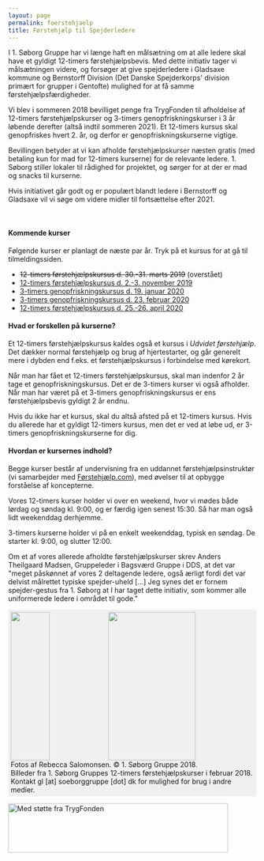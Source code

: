 ```yaml
---
layout: page
permalink: foerstehjaelp
title: Førstehjælp til Spejderledere
---
```

I 1. Søborg Gruppe har vi længe haft en målsætning om at alle ledere skal have et gyldigt 12-timers førstehjælpsbevis. Med dette initiativ tager vi målsætningen videre, og forsøger at give spejderledere i Gladsaxe kommune og Bernstorff Division (Det Danske Spejderkorps' division primært for grupper i Gentofte) mulighed for at få samme førstehjælpsfærdigheder.

Vi blev i sommeren 2018 bevilliget penge fra TrygFonden til afholdelse af 12-timers førstehjælpskurser og 3-timers genopfriskningskurser i 3 år løbende derefter (altså indtil sommeren 2021). Et 12-timers kursus skal genopfriskes hvert 2. år, og derfor er genopfriskningskurserne vigtige.

Bevillingen betyder at vi kan afholde førstehjælpskurser næsten gratis (med betaling kun for mad for 12-timers kurserne) for de relevante ledere. 1. Søborg stiller lokaler til rådighed for projektet, og sørger for at der er mad og snacks til kurserne.

Hvis initiativet går godt og er populært blandt ledere i Bernstorff og Gladsaxe vil vi søge om videre midler til fortsættelse efter 2021.

&nbsp;

#### Kommende kurser

Følgende kurser er planlagt de næste par år. Tryk på et kursus for at gå til tilmeldingssiden.

- ~~12-timers førstehjælpskursus d. 30.-31. marts 2019~~ (overstået)
- [12-timers førstehjælpskursus d. 2.-3. november 2019](https://medlem.dds.dk/event/id/15029/register)
- [3-timers genopfriskningskursus d. 19. januar 2020](https://medlem.dds.dk/event/id/18982/register)
- [3-timers genopfriskningskursus d. 23. februar 2020](https://medlem.dds.dk/event/id/18983/register)
- [12-timers førstehjælpskursus d. 25.-26. april 2020](https://medlem.dds.dk/event/id/19040/register)

#### Hvad er forskellen på kurserne?

Et 12-timers førstehjælpskursus kaldes også et kursus i *Udvidet førstehjælp*. Det dækker normal førstehjælp og brug af hjertestarter, og går generelt mere i dybden end f.eks. et førstehjælpskursus i forbindelse med kørekort.

Når man har fået et 12-timers førstehjælpskursus, skal man indenfor 2 år tage et genopfriskningskursus. Det er de 3-timers kurser vi også afholder. Når man har været på et 3-timers genopfriskningskursus er ens førstehjælpsbevis gyldigt 2 år endnu.

Hvis du ikke har et kursus, skal du altså afsted på et 12-timers kursus. Hvis du allerede har et gyldigt 12-timers kursus, men det er ved at løbe ud, er 3-timers genopfriskningskurserne for dig.

#### Hvordan er kursernes indhold?

Begge kurser består af undervisning fra en uddannet førstehjælpsinstruktør (vi samarbejder med [Førstehjælp.com](https://foerstehjaelp.com/)), med øvelser til at opbygge forståelse af koncepterne.

Vores 12-timers kurser holder vi over en weekend, hvor vi mødes både lørdag og søndag kl. 9:00, og er færdig igen senest 15:30. Så har man også lidt weekenddag derhjemme.

3-timers kurserne holder vi på en enkelt weekenddag, typisk en søndag. De starter kl. 9:00, og slutter 12:00.

Om et af vores allerede afholdte førstehjælpskurser skrev Anders Theilgaard Madsen, Gruppeleder i Bagsværd Gruppe i DDS, at det var "meget påskønnet af vores 2 deltagende ledere, også  ærligt fordi det var delvist målrettet typiske spejder-uheld [...] Jeg synes det er fornem spejder-gestus fra 1. Søborg at I har taget dette initiativ, som kommer alle uniformerede ledere i området til gode."

<p style="background: #f0f0f0; padding: 5px;"><img src="https://i.imgur.com/x2IoRPM.jpg" style="object-fit: cover; width: 40%; height: 300px;" /><img src="https://i.imgur.com/7bi3yIt.jpg" style="object-fit: cover; width: 60%; height: 300px;" /><br />Fotos af Rebecca Salomonsen. © 1. Søborg Gruppe 2018.<br />Billeder fra 1. Søborg Gruppes 12-timers førstehjælpskurser i februar 2018. Kontakt gl [at] soeborggruppe [dot] dk for mulighed for brug i andre medier.</p>



<a href="https://www.trygfonden.dk/"><img src="https://i.imgur.com/XbWks4d.png" alt="Med støtte fra TrygFonden" width="446" height="100" /></a>
